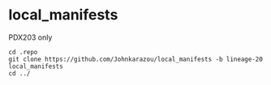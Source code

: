 # local_manifests
PDX203 only


```
cd .repo
git clone https://github.com/Johnkarazou/local_manifests -b lineage-20 local_manifests
cd ../
